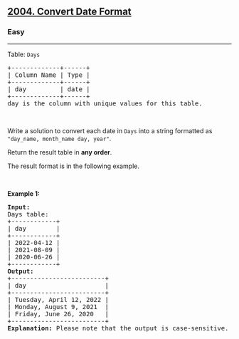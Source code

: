 <h2><a href="https://leetcode.com/problems/convert-date-format">2004. Convert Date Format</a></h2><h3>Easy</h3><hr><p>Table: <code>Days</code></p>

<pre>
+-------------+------+
| Column Name | Type |
+-------------+------+
| day         | date |
+-------------+------+
day is the column with unique values for this table.
</pre>

<p>&nbsp;</p>

<p>Write a solution&nbsp;to convert each date in <code>Days</code> into a string formatted as <code>&quot;day_name, month_name day, year&quot;</code>.</p>

<p>Return the result table in <strong>any order</strong>.</p>

<p>The&nbsp;result format is in the following example.</p>

<p>&nbsp;</p>
<p><strong class="example">Example 1:</strong></p>

<pre>
<strong>Input:</strong> 
Days table:
+------------+
| day        |
+------------+
| 2022-04-12 |
| 2021-08-09 |
| 2020-06-26 |
+------------+
<strong>Output:</strong> 
+-------------------------+
| day                     |
+-------------------------+
| Tuesday, April 12, 2022 |
| Monday, August 9, 2021  |
| Friday, June 26, 2020   |
+-------------------------+
<strong>Explanation:</strong> Please note that the output is case-sensitive.
</pre>
